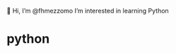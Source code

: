 👋 Hi, I’m @fhmezzomo
I’m interested in learning Python


<!---
fhmezzomo/fhmezzomo is a ✨ special ✨ repository because its `README.md` (this file) appears on your GitHub profile.
You can click the Preview link to take a look at your changes.
--->
# python
